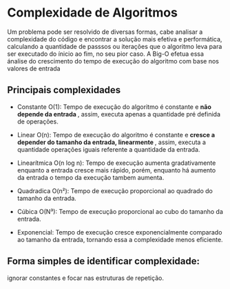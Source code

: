 # Complexidade de Algoritmos
<p> Um problema pode ser resolvido de diversas formas, cabe analisar a complexidade do código e encontrar a solução mais efetiva e performática, calculando a quantidade de passsos ou iterações que o algoritmo leva para ser executado do ínicio ao fim, no seu pior caso. A Big-O efetua essa ánalise do crescimento do tempo de execução do algoritmo com base nos valores de entrada </p>

## Principais complexidades

- Constante O(1): Tempo de execução do algoritmo é constante e <b> não depende da entrada </b>, assim, executa apenas a quantidade pré definida de operações.

- Linear O(n): Tempo de execução do algoritmo é constante e <b> cresce a depender do tamanho da entrada, linearmente </b>, assim, executa a quantidade operações iguais referente a quantidade da entrada.

- Linearítmica O(n log n): Tempo de execução aumenta gradativamente enquanto a entrada cresce mais rápido, porém, enquanto há aumento da entrada o tempo da execução tambem aumenta.

- Quadradica O(n²): Tempo de execução proporcional ao quadrado do tamanho da entrada.

- Cúbica O(N³): Tempo de execução proporcional ao cubo do tamanho da entrada.

- Exponencial: Tempo de execução cresce exponencialmente comparado ao tamanho da entrada, tornando essa a complexidade menos eficiente.

## Forma simples de identificar complexidade:
<p> ignorar constantes e focar nas estruturas de repetição. </p>
